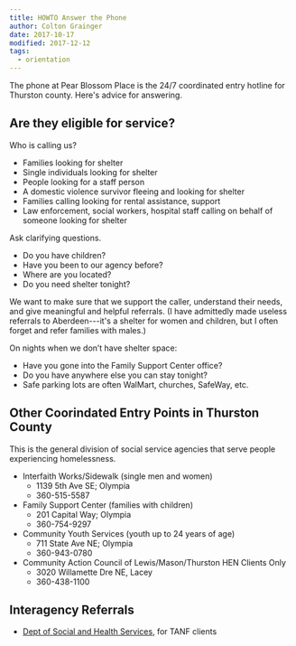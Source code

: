 ```yaml
---
title: HOWTO Answer the Phone 
author: Colton Grainger
date: 2017-10-17
modified: 2017-12-12
tags:
  - orientation
---
```


The phone at Pear Blossom Place is the 24/7 coordinated entry hotline for Thurston county. Here's advice for answering.

## Are they eligible for service? 

Who is calling us?
- Families looking for shelter
- Single individuals looking for shelter
- People looking for a staff person
- A domestic violence survivor fleeing and looking for shelter
- Families calling looking for rental assistance, support
- Law enforcement, social workers, hospital staff calling on behalf of someone looking for shelter

Ask clarifying questions.
- Do you have children? 
- Have you been to our agency before?
- Where are you located?
- Do you need shelter tonight?

We want to make sure that we support the caller, understand their needs, and give meaningful and helpful referrals. (I have admittedly made useless referrals to Aberdeen---it's a shelter for women and children, but I often forget and refer families with males.)

On nights when we don’t have shelter space:
- Have you gone into the Family Support Center office? 
- Do you have anywhere else you can stay tonight?
- Safe parking lots are often WalMart, churches, SafeWay, etc.

## Other Coorindated Entry Points in Thurston County

This is the general division of social service agencies that serve people experiencing homelessness.

- Interfaith Works/Sidewalk (single men and women)
  - 1139 5th Ave SE; Olympia
  - 360-515-5587
- Family Support Center (families with children)
  - 201 Capital Way; Olympia
  - 360-754-9297
- Community Youth Services (youth up to 24 years of age)
  - 711 State Ave NE; Olympia
  - 360-943-0780
- Community Action Council of Lewis/Mason/Thurston HEN Clients Only
  - 3020 Willamette Dre NE, Lacey
  - 360-438-1100

## Interagency Referrals

- [Dept of Social and Health Services](https://www.dshs.wa.gov/search/site/tanf), for TANF clients

